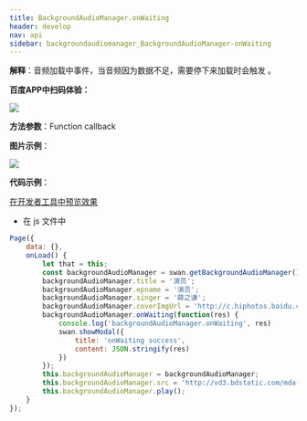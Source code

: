 ```yaml
---
title: BackgroundAudioManager.onWaiting 
header: develop
nav: api
sidebar: backgroundaudiomanager_BackgroundAudioManager-onWaiting
---
```



**解释**：音频加载中事件，当音频因为数据不足，需要停下来加载时会触发 。

**百度APP中扫码体验：**

<img src="https://b.bdstatic.com/miniapp/assets/images/doc_demo/fragment_BackgroundAudioManagerOnWaiting.png"  class="demo-qrcode-image" />


**方法参数**：Function callback

**图片示例**：

<div class="m-doc-custom-examples">
    <div class="m-doc-custom-examples-correct">
        <img src="https://b.bdstatic.com/miniapp/images/onwaiting.png">
    </div>
    <div class="m-doc-custom-examples-correct">
        <img src=" ">
    </div>
    <div class="m-doc-custom-examples-correct">
        <img src=" ">
    </div>     
</div>

**代码示例**：

<a href="swanide://fragment/589a045751e83eb654e932c7adcf70641573424513005" title="在开发者工具中预览效果" target="_self">在开发者工具中预览效果</a>

* 在 js 文件中

```javascript
Page({
    data: {},
    onLoad() {
        let that = this;
        const backgroundAudioManager = swan.getBackgroundAudioManager();
        backgroundAudioManager.title = '演员';
        backgroundAudioManager.epname = '演员';
        backgroundAudioManager.singer = '薛之谦';
        backgroundAudioManager.coverImgUrl = 'http://c.hiphotos.baidu.com/super/pic/item/8b13632762d0f703e34c0f6304fa513d2797c597.jpg';
        backgroundAudioManager.onWaiting(function(res) {
            console.log('backgroundAudioManager.onWaiting', res)
            swan.showModal({
                title: 'onWaiting success',
                content: JSON.stringify(res)
            })
        });
        this.backgroundAudioManager = backgroundAudioManager;
        this.backgroundAudioManager.src = 'http://vd3.bdstatic.com/mda-ic7mxzt5cvz6f4y5/mda-ic7mxzt5cvz6f4y5.mp3';
        this.backgroundAudioManager.play();
    }
});

```